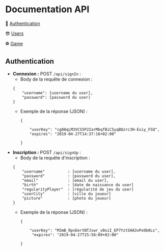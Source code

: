 # Documentation API
🔑 [Authentication](#auth)

😎 [Users](#users)

⚽️ [Game](#match)


<a id="auth"></a>
## Authentication

- **Connexion :** POST `/api/signIn` :
	- Body de la requête de connexion :
	```
	{
		"username": [username du user],
		"password": [password du user]
	}
	```
	- Exemple de la réponse (JSON) :
    	```
    	{
    
    		"userKey": "cg88qLM3VCS5P2IarMbqfBiC5yqBQzrc3H-Esiy_FSQ",
            "expires": "2019-04-27T14:37:16+02:00"
    
    	}
    	```
- **Inscription :** POST `/api/signUp` :
	- Body de la requête d'inscription :
	```
	{
		"username"          : [username du user],
		"password"          : [password du user],
		"email"             : [email du user],
		"birth"             : [date de naissance du user]
		"regularityPlayer"  : [régularité de jeu du user]
		"userCity"          : [ville du joueur]
		"picture"           : [photo du joueur]
	}
	```
	- Exemple de la réponse (JSON) :
    	```
    	{
    
    		"userKey": "M3mB_RpnEertNTJswr_v0oiI_EP7YztSHA3vPo9b0Ls",
             "expires": "2019-04-27T15:58:09+02:00"
    
    	}
    	```
